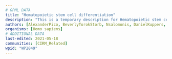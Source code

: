 ```yaml
---
# GPML DATA
title: "Hematopoietic stem cell differentiation"
description: "This is a temporary description for Hematopoietic stem cell differentiation"
authors: [AlexanderPico, BeverlyTorokStorb, Nsalomonis, DanielKuppers, Nohj, Xiusim, DebFrench, Jseita, Khanspers, MaintBot, Fehrhart, Mkutmon, WRoth, Eweitz]
organisms: [Homo sapiens]
# ADDITIONAL DATA
last-edited: 2021-05-18
communities: [CIRM_Related]
wpid: "WP2849"
---
```

